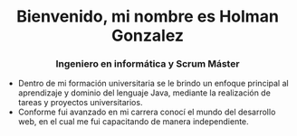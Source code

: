 <h1 align="center">Bienvenido, mi nombre es Holman Gonzalez</h1>
<h3 align="center">Ingeniero en informática y Scrum Máster</h3>

-	Dentro de mi formación universitaria se le brindo un enfoque principal al aprendizaje y dominio del lenguaje Java, mediante la realización de tareas y proyectos universitarios.
-	Conforme fui avanzado en mi carrera conocí el mundo del desarrollo web, en el cual me fui capacitando de manera independiente.
